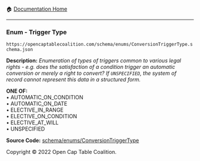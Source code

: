 :house: [Documentation Home](../../../README.md)

---

### Enum - Trigger Type

`https://opencaptablecoalition.com/schema/enums/ConversionTriggerType.schema.json`

**Description:** _Enumeration of types of triggers common to various legal rights - e.g. does the satisfaction of a condition trigger an automatic conversion or merely a right to convert? If `UNSPECIFIED`, the system of record cannot represent this data in a structured form._

**ONE OF:**</br>&bull; AUTOMATIC_ON_CONDITION </br>&bull; AUTOMATIC_ON_DATE </br>&bull; ELECTIVE_IN_RANGE </br>&bull; ELECTIVE_ON_CONDITION </br>&bull; ELECTIVE_AT_WILL </br>&bull; UNSPECIFIED

**Source Code:** [schema/enums/ConversionTriggerType](../../../../../../../../schema/enums/ConversionTriggerType.schema.json)

Copyright © 2022 Open Cap Table Coalition.
